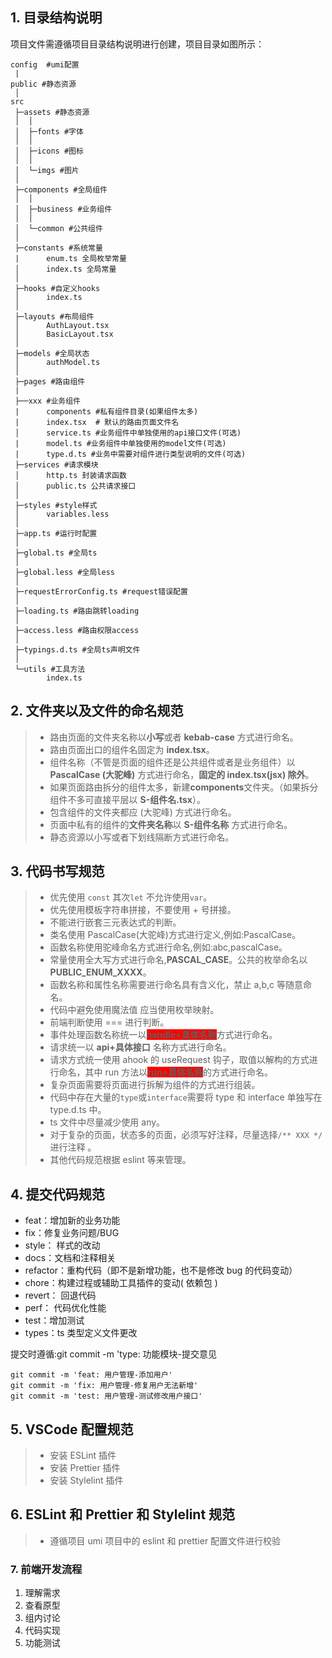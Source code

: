 ## 1. 目录结构说明

项目文件需遵循项目目录结构说明进行创建，项目目录如图所示：

```
config  #umi配置
 |
public #静态资源
 │
src
 ├─assets #静态资源
 │  │
 │  ├─fonts #字体
 │  │
 │  ├─icons #图标
 │  │
 │  └─imgs #图片
 │
 ├─components #全局组件
 │  │
 │  ├─business #业务组件
 │  │
 │  └─common #公共组件
 │
 ├─constants #系统常量
 |      enum.ts 全局枚举常量
 │      index.ts 全局常量
 │
 ├─hooks #自定义hooks
 │      index.ts
 │
 ├─layouts #布局组件
 │      AuthLayout.tsx
 │      BasicLayout.tsx
 │
 ├─models #全局状态
 │      authModel.ts
 │
 ├─pages #路由组件
 |
 ├──xxx #业务组件
 |      components #私有组件目录(如果组件太多)
 |      index.tsx  # 默认的路由页面文件名
 │      service.ts #业务组件中单独使用的api接口文件(可选)
 |      model.ts #业务组件中单独使用的model文件(可选)
 |      type.d.ts #业务中需要对组件进行类型说明的文件(可选)
 ├─services #请求模块
 │      http.ts 封装请求函数
 │      public.ts 公共请求接口
 │
 ├─styles #style样式
 │      variables.less
 │
 ├─app.ts #运行时配置
 │
 ├─global.ts #全局ts
 │
 ├─global.less #全局less
 │
 ├─requestErrorConfig.ts #request错误配置
 │
 ├─loading.ts #路由跳转loading
 │
 ├─access.less #路由权限access
 │
 ├─typings.d.ts #全局ts声明文件
 │
 └─utils #工具方法
        index.ts

```

## 2. 文件夹以及文件的命名规范

> - 路由页面的文件夹名称以**小写**或者 **kebab-case** 方式进行命名。
> - 路由页面出口的组件名固定为 **index.tsx**。
> - 组件名称（不管是页面的组件还是公共组件或者是业务组件）以 **PascalCase (大驼峰)** 方式进行命名，**固定的 index.tsx(jsx) 除外**。
> - 如果页面路由拆分的组件太多，新建**components**文件夹。（如果拆分组件不多可直接平层以 **S-组件名.tsx**）。
> - 包含组件的文件夹都应 (大驼峰) 方式进行命名。
> - 页面中私有的组件的**文件夹名称**以 **S-组件名称** 方式进行命名。
> - 静态资源以小写或者下划线隔断方式进行命名。

## 3. 代码书写规范

> - 优先使用 `const` 其次`let` 不允许使用`var`。
> - 优先使用模板字符串拼接，不要使用 + 号拼接。
> - 不能进行嵌套三元表达式的判断。
> - 类名使用 PascalCase(大驼峰)方式进行定义,例如:PascalCase。
> - 函数名称使用驼峰命名方式进行命名,例如:abc,pascalCase。
> - 常量使用全大写方式进行命名,**PASCAL_CASE**。公共的枚举命名以 **PUBLIC_ENUM_XXXX**。
> - 函数名称和属性名称需要进行命名具有含义化，禁止 a,b,c 等随意命名。
> - 代码中避免使用魔法值 应当使用枚举映射。
> - 前端判断使用 === 进行判断。
> - 事件处理函数名称统一以<b style="background:#ff0000;">handle+具体名称</b>方式进行命名。
> - 请求统一以 **api+具体接口** 名称方式进行命名。
> - 请求方式统一使用 ahook 的 useRequest 钩子，取值以解构的方式进行命名，其中 run 方法以<b style="background:#ff0000;">run+具体名称</b>的方式进行命名。
> - 复杂页面需要将页面进行拆解为组件的方式进行组装。
> - 代码中存在大量的`type`或`interface`需要将 type 和 interface 单独写在 type.d.ts 中。
> - ts 文件中尽量减少使用 any。
> - 对于复杂的页面，状态多的页面，必须写好注释，尽量选择`/** XXX */`进行注释 。
> - 其他代码规范根据 eslint 等来管理。

## 4. 提交代码规范

- feat：增加新的业务功能
- fix：修复业务问题/BUG
- style： 样式的改动
- docs：文档和注释相关
- refactor：重构代码（即不是新增功能，也不是修改 bug 的代码变动）
- chore：构建过程或辅助工具插件的变动( 依赖包 )
- revert： 回退代码
- perf： 代码优化性能
- test：增加测试
- types：ts 类型定义文件更改

提交时遵循:git commit -m 'type: 功能模块-提交意见

```
git commit -m 'feat: 用户管理-添加用户'
git commit -m 'fix: 用户管理-修复用户无法新增'
git commit -m 'test: 用户管理-测试修改用户接口'
```

## 5. VSCode 配置规范

> - 安装 ESLint 插件
> - 安装 Prettier 插件
> - 安装 Stylelint 插件

## 6. ESLint 和 Prettier 和 Stylelint 规范

> - 遵循项目 umi 项目中的 eslint 和 prettier 配置文件进行校验

### 7. 前端开发流程

1. 理解需求
2. 查看原型
3. 组内讨论
4. 代码实现
5. 功能测试
